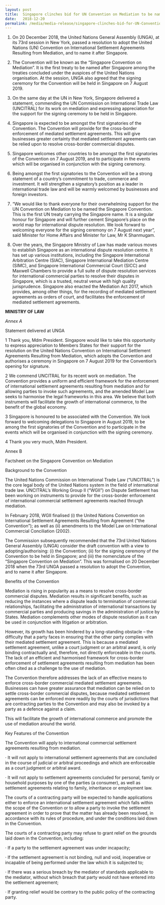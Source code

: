 ```yaml
---
layout: post
title:  Singapore clinches bid for UN Convention on Mediation to be named after Singapore
date:   2018-12-20
permalink: /media/media-release/singapore-clinches-bid-for-UN-Convention-on-Mediation
---
```

1. On 20 December 2018, the United Nations General Assembly (UNGA), at its 73rd session in New York, passed a resolution to adopt the United Nations (UN) Convention on International Settlement Agreements Resulting from Mediation, and to name it after Singapore.

2. The Convention will be known as the “Singapore Convention on Mediation”. It is the first treaty to be named after Singapore among the treaties concluded under the auspices of the United Nations organisation. At the session, UNGA also agreed that the signing ceremony for the Convention will be held in Singapore on 7 August 2019.

3. On the same day at the UN in New York, Singapore delivered a statement, commending the UN Commission on International Trade Law (UNCITRAL) for its work on mediation and expressing appreciation for the support for the signing ceremony to be held in Singapore.
 
4. Singapore is expected to be amongst the first signatories of the Convention. The Convention will provide for the cross-border enforcement of mediated settlement agreements. This will give businesses greater certainty that mediated settlement agreements can be relied upon to resolve cross-border commercial disputes.

5. Singapore welcomes other countries to be amongst the first signatories of the Convention on 7 August 2019, and to participate in the events which will be organised in conjunction with the signing ceremony.
 
6. Being amongst the first signatories to the Convention will be a strong statement of a country’s commitment to trade, commerce and investment. It will strengthen a signatory’s position as a leader in international trade law and will be warmly welcomed by businesses and foreign investors.

7. “We would like to thank everyone for their overwhelming support for the UN Convention on Mediation to be named the Singapore Convention. This is the first UN treaty carrying the Singapore name. It is a singular honour for Singapore and will further cement Singapore’s place on the world map for international dispute resolution. We look forward to welcoming everyone for the signing ceremony on 7 August next year”, said Minister for Home Affairs and Minister for Law, Mr K Shanmugam.

8. Over the years, the Singapore Ministry of Law has made various moves to establish Singapore as an international dispute resolution centre. It has set up various institutions, including the Singapore International Arbitration Centre (SIAC), Singapore International Mediation Centre (SIMC), and Singapore International Commercial Court (SICC) and Maxwell Chambers to provide a full suite of dispute resolution services for international commercial parties to resolve their disputes in Singapore, which is a trusted, neutral venue with high quality jurisprudence. Singapore also enacted the Mediation Act 2017, which provides, among other things, for the recording of mediated settlement agreements as orders of court, and facilitates the enforcement of mediated settlement agreements.

 

**MINISTRY OF LAW**

 

*Annex A*

 
Statement delivered at UNGA

 

1 Thank you, Mdm President. Singapore would like to take this opportunity to express appreciation to Members States for their support for the resolution on the United Nations Convention on International Settlement Agreements Resulting from Mediation, which adopts the Convention and authorises a ceremony in Singapore on 7 August 2019 for the Convention’s opening for signature.

 

2 We commend UNCITRAL for its recent work on mediation. The Convention provides a uniform and efficient framework for the enforcement of international settlement agreements resulting from mediation and for allowing parties to invoke such agreements, and the amended Model Law seeks to harmonise the legal frameworks in this area. We believe that both instruments will facilitate the growth of international commerce, to the benefit of the global economy.

 

3 Singapore is honoured to be associated with the Convention. We look forward to welcoming delegations to Singapore in August 2019, to be among the first signatories of the Convention and to participate in the events which will be organised in conjunction with the signing ceremony.

 

4 Thank you very much, Mdm President.

 

Annex B

 

Factsheet on the Singapore Convention on Mediation

 

Background to the Convention

 

The United Nations Commission on International Trade Law (“UNCITRAL”) is the core legal body of the United Nations system in the field of international trade law. UNCITRAL’s Working Group II (“WGII”) on Dispute Settlement has been working on instruments to provide for the cross-border enforcement of international commercial settlement agreements reached through mediation.

 

In February 2018, WGII finalised (i) the United Nations Convention on International Settlement Agreements Resulting from Agreement (“the Convention”); as well as (ii) amendments to the Model Law on International Commercial Conciliation (2002).

 

The Commission subsequently recommended that the 73rd United Nations General Assembly (UNGA) consider the draft convention with a view to adopting/authorising: (i) the Convention; (ii) for the signing ceremony of the Convention to be held in Singapore; and (iii) the nomenclature of the “Singapore Convention on Mediation”. This was formalised on 20 December 2018 when the 73rd UNGA passed a resolution to adopt the Convention, and to name it after Singapore.

 

Benefits of the Convention

 

Mediation is rising in popularity as a means to resolve cross-border commercial disputes. Mediation results in significant benefits, such as reducing the instances where a dispute leads to termination of commercial relationships, facilitating the administration of international transactions by commercial parties and producing savings in the administration of justice by States. Mediation complements other modes of dispute resolution as it can be used in conjunction with litigation or arbitration.

 

However, its growth has been hindered by a long-standing obstacle – the difficulty that a party faces in ensuring that the other party complies with their mediated settlement agreement. This is because a mediated settlement agreement, unlike a court judgment or an arbitral award, is only binding contractually and, therefore, not directly enforceable in the courts. The lack of an efficient and harmonised framework for cross-border enforcement of settlement agreements resulting from mediation has been often cited as a challenge to the use of mediation.

 

The Convention therefore addresses the lack of an effective means to enforce cross-border commercial mediated settlement agreements. Businesses can have greater assurance that mediation can be relied on to settle cross-border commercial disputes, because mediated settlement agreements can be enforced more readily by the courts of jurisdictions that are contracting parties to the Convention and may also be invoked by a party as a defence against a claim.

 

This will facilitate the growth of international commerce and promote the use of mediation around the world.

 

Key Features of the Convention

 

The Convention will apply to international commercial settlement agreements resulting from mediation.

·         It will not apply to international settlement agreements that are concluded in the course of judicial or arbitral proceedings and which are enforceable as a court judgment or arbitral award.

·         It will not apply to settlement agreements concluded for personal, family or household purposes by one of the parties (a consumer), as well as settlement agreements relating to family, inheritance or employment law.

 

The courts of a contracting party will be expected to handle applications either to enforce an international settlement agreement which falls within the scope of the Convention or to allow a party to invoke the settlement agreement in order to prove that the matter has already been resolved, in accordance with its rules of procedure, and under the conditions laid down in the Convention.

 

The courts of a contracting party may refuse to grant relief on the grounds laid down in the Convention, including:

·         If a party to the settlement agreement was under incapacity;

·         If the settlement agreement is not binding, null and void, inoperative or incapable of being performed under the law which it is subjected to;

·         If there was a serious breach by the mediator of standards applicable to the mediator, without which breach that party would not have entered into the settlement agreement;

·         If granting relief would be contrary to the public policy of the contracting party.
